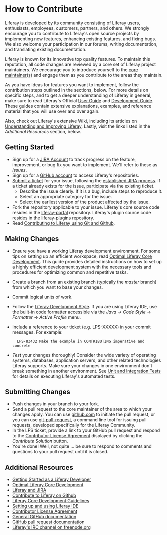 # How to Contribute

Liferay is developed by its community consisting of Liferay users, enthusiasts,
employees, customers, partners, and others. We strongly encourage you to
contribute to Liferay's open source projects by implementing new features,
enhancing existing features, and fixing bugs. We also welcome your participation
in our forums, writing documentation, and translating existing documentation.

Liferay is known for its innovative top quality features. To maintain this
reputation, all code changes are reviewed by a core set of Liferay project
maintainers. We encourage you to introduce yourself to the [core
maintainer(s)](http://issues.liferay.com/browse/LPS#selectedTab=com.atlassian.jira.plugin.system.project%3Acomponents-panel)
and engage them as you contribute to the areas they maintain.

As you have ideas for features you want to implement, follow the contribution
steps outlined in the sections, below. For more details on specific steps, and
to get a deeper understanding of Liferay in general, make sure to read Liferay's
Official [User
Guide](http://www.liferay.com/documentation/liferay-portal/6.1/user-guide) and
[Development
Guide](http://www.liferay.com/documentation/liferay-portal/6.1/development).
These guides contain extensive explanations, examples, and reference material
that you will use over and over again.

Also, check out Liferay's extensive Wiki, including its articles on
[Understanding and Improving
Liferay](http://www.liferay.com/community/wiki/-/wiki/tag/understanding+and+improving+liferay).
Lastly, visit the links listed in the *Additional Resources* section, below.

## Getting Started

* Sign up for a [JIRA Account](http://issues.liferay.com) to track progress on
the feature, improvement, or bug fix you want to implement. We'll refer to these
as *issues*.
* Sign up for a [GitHub account](https://github.com/signup/free) to access
Liferay's repositories.
* [Submit a ticket](http://issues.liferay.com) for your issue, following the
[established JIRA
process](http://www.liferay.com/community/wiki/-/wiki/Main/JIRA). If a ticket
already exists for the issue, participate via the existing ticket.
  * Describe the issue clearly. If it is a bug, include steps to reproduce it.
  * Select an appropriate category for the issue.
  * Select the earliest version of the product affected by the issue.
* Fork the repository applicable to your issue. Liferay's core source code
resides in the [liferay-portal](https://github.com/liferay/liferay-portal)
repository. Liferay's plugin source code resides in the
[liferay-plugins](https://github.com/liferay/liferay-plugins) repository.
* Read [Contributing to Liferay using Git and
Github](http://www.liferay.com/community/wiki/-/wiki/Main/Contribute+using+Git+and+GitHub).

## Making Changes

* Ensure you have a working Liferay development environment. For some tips on
setting up an efficient workspace, read [Optimal Liferay Core
Development](http://www.liferay.com/es/community/wiki/-/wiki/Main/Optimal+Liferay+Core+Development).
This guide provides detailed instructions on how to set up a highly efficient
development system with the necessary tools and procedures for optimizing common
and repetitive tasks.
* Create a branch from an existing branch (typically the *master* branch) from
which you want to base your changes.
* Commit logical units of work.
* Follow the [Liferay Development
Style](http://www.liferay.com/community/wiki/-/wiki/Main/Development+Style). If
you are using Liferay IDE, use the built-in code formatter accessible via the
*Java* &rarr; *Code Style* &rarr; *Formatter* &rarr; *Active Profile* menu.
* Include a reference to your ticket (e.g. LPS-XXXXX) in your commit messages.
For example:

        LPS-83432 Make the example in CONTRIBUTING imperative and concrete

* *Test* your changes thoroughly! Consider the wide variety of operating
systems, databases, application servers, and other related technologies Liferay
supports. Make sure your changes in one environment don't break something in
another environment. See [Unit and Integration
Tests](http://www.liferay.com/community/wiki/-/wiki/Main/Unit+and+Integration+tests)
for details on executing Liferay's automated tests.

## Submitting Changes

* Push changes in your branch to your fork.
* Send a pull request to the core maintainer of the area to which your changes
apply. You can use [github.com](https://github.com/) to initiate the pull
request, or you can use
[git-pull-request](https://github.com/liferay/git-tools/tree/master/git-pull-request),
a command line tool for issuing pull requests, developed specifically for the
Liferay Community.
* In the LPS ticket, provide a link to your GitHub pull request and respond to
the [Contributor License
Agreement](http://www.liferay.com/legal/contributors-agreement) displayed by
clicking the *Contribute Solution* button.
* You're done! Well, not quite ... be sure to respond to comments and questions
to your pull request until it is closed.

## Additional Resources

* [Getting Started as a Liferay
Developer](http://www.liferay.com/community/wiki/-/wiki/Main/Getting+started+as+a+Liferay+Developer+in+a+few+steps)
* [Optimal Liferay Core
Development](http://www.liferay.com/community/wiki/-/wiki/Main/Optimal+Liferay+Core+Development)
* [Liferay and JIRA](http://www.liferay.com/community/wiki/-/wiki/Main/JIRA)
* [Contribute to Liferay on
Github](http://www.liferay.com/community/wiki/-/wiki/Main/Contribute+using+Git+and+GitHub)
* [Liferay Core Development
Guidelines](http://www.liferay.com/community/wiki/-/wiki/Main/Liferay+Core+Development+Guidelines)
* [Setting up and using Liferay
IDE](http://www.liferay.com/community/wiki/-/wiki/Main/Liferay+Contributor+Development+Environment+Setup)
* [Contributor License
Agreement](http://www.liferay.com/legal/contributors-agreement)
* [General GitHub documentation](http://help.github.com/)
* [GitHub pull request
documentation](http://help.github.com/send-pull-requests/)
* [Liferay's IRC channel on
freenode.org](http://webchat.freenode.net/?channels=liferay&uio=d4)
